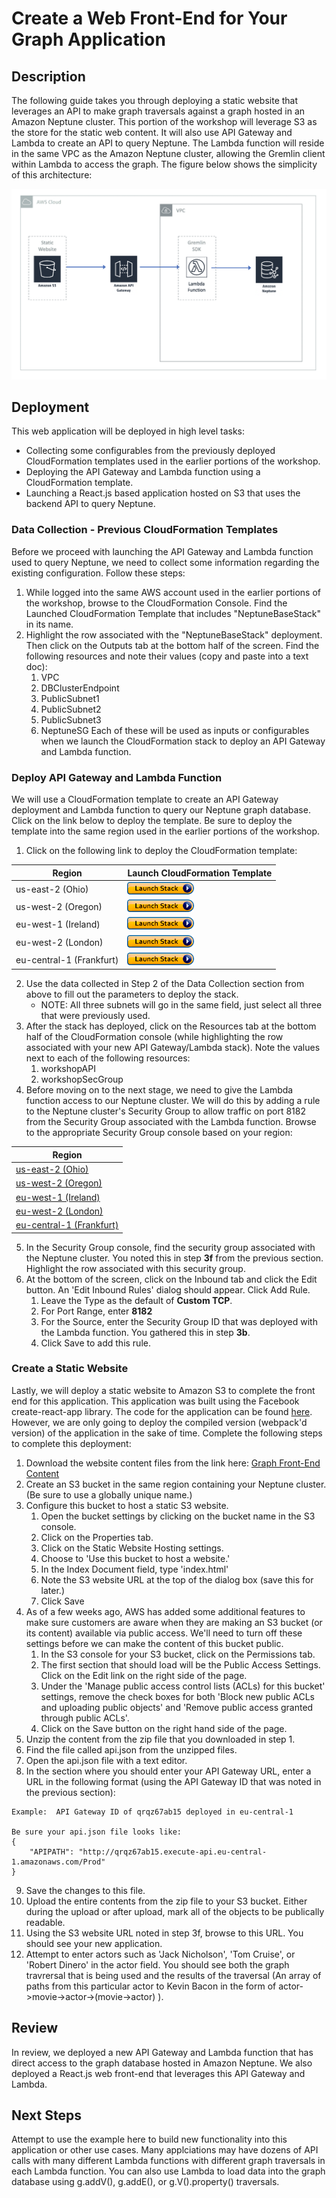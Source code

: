 
# Create a Web Front-End for Your Graph Application

## Description

The following guide takes you through deploying a static website that leverages an API to make graph traversals against a graph hosted in an Amazon Neptune cluster.  This portion of the workshop will leverage S3 as the store for the static web content.  It will also use API Gateway and Lambda to create an API to query Neptune.  The Lambda function will reside in the same VPC as the Amazon Neptune cluster, allowing the Gremlin client within Lambda to access the graph.  The figure below shows the simplicity of this architecture:

![Graph Web App](./images/graphwebapp.png)

## Deployment

This web application will be deployed in high level tasks:
- Collecting some configurables from the previously deployed CloudFormation templates used in the earlier portions of the workshop.
- Deploying the API Gateway and Lambda function using a CloudFormation template.
- Launching a React.js based application hosted on S3 that uses the backend API to query Neptune.

### Data Collection - Previous CloudFormation Templates

Before we proceed with launching the API Gateway and Lambda function used to query Neptune, we need to collect some information regarding the existing configuration.  Follow these steps:

1.  While logged into the same AWS account used in the earlier portions of the workshop, browse to the CloudFormation Console.  Find the Launched CloudFormation Template that includes "NeptuneBaseStack" in its name.
2. Highlight the row associated with the "NeptuneBaseStack" deployment.  Then click on the Outputs tab at the bottom half of the screen.  Find the following resources and note their values (copy and paste into a text doc):
    1.  VPC
    2.  DBClusterEndpoint
    3.  PublicSubnet1
    4.  PublicSubnet2
    5.  PublicSubnet3
    6.  NeptuneSG
Each of these will be used as inputs or configurables when we launch the CloudFormation stack to deploy an API Gateway and Lambda function.

### Deploy API Gateway and Lambda Function

We will use a CloudFormation template to create an API Gateway deployment and Lambda function to query our Neptune graph database.  Click on the link below to deploy the template.  Be sure to deploy the template into the same region used in the earlier portions of the workshop.

1. Click on the following link to deploy the CloudFormation template:

| Region | Launch CloudFormation Template |
|---|---|
| us-east-2 (Ohio) | [![CloudFormation](./images/cloudformation-launch-stack-button.png)](https://us-east-2.console.aws.amazon.com/cloudformation/home?region=us-east-2#/stacks/create/review?templateURL=https://s3-us-east-2.amazonaws.com/cloudwreck-neptunews-content-us-east-2/artifacts/neptunews-api-lambda.yaml) |
| us-west-2 (Oregon) | [![CloudFormation](./images/cloudformation-launch-stack-button.png)](https://us-west-2.console.aws.amazon.com/cloudformation/home?region=us-west-2#/stacks/create/review?templateURL=https://s3-us-west-2.amazonaws.com/cloudwreck-neptunews-content-us-west-2/artifacts/neptunews-api-lambda.yaml) |
| eu-west-1 (Ireland) | [![CloudFormation](./images/cloudformation-launch-stack-button.png)](https://eu-west-1.console.aws.amazon.com/cloudformation/home?region=eu-west-1#/stacks/create/review?templateURL=https://s3-eu-west-1.amazonaws.com/cloudwreck-neptunews-content-eu-west-1/artifacts/neptunews-api-lambda.yaml) |
| eu-west-2 (London) | [![CloudFormation](./images/cloudformation-launch-stack-button.png)](https://eu-west-2.console.aws.amazon.com/cloudformation/home?region=eu-west-2#/stacks/create/review?templateURL=https://s3.eu-west-2.amazonaws.com/cloudwreck-neptunews-content-eu-west-2/artifacts/neptunews-api-lambda.yaml) |
| eu-central-1 (Frankfurt) | [![CloudFormation](./images/cloudformation-launch-stack-button.png)](https://eu-central-1.console.aws.amazon.com/cloudformation/home?region=eu-central-1#/stacks/create/review?templateURL=https://s3.eu-central-1.amazonaws.com/cloudwreck-neptunews-content-eu-central-1/artifacts/neptunews-api-lambda.yaml) |


  
2. Use the data collected in Step 2 of the Data Collection section from above to fill out the parameters to deploy the stack.  
    -  NOTE:  All three subnets will go in the same field, just select all three that were previously used. 
3. After the stack has deployed, click on the Resources tab at the bottom half of the CloudFormation console (while highlighting the row associated with your new API Gateway/Lambda stack).  Note the values next to each of the following resources:
    1. workshopAPI
    2. workshopSecGroup
4. Before moving on to the next stage, we need to give the Lambda function access to our Neptune cluster.  We will do this by adding a rule to the Neptune cluster's Security Group to allow traffic on port 8182 from the Security Group associated with the Lambda function.  Browse to the appropriate Security Group console based on your region:

| Region |
| --- |
| [us-east-2 (Ohio)](https://us-east-2.console.aws.amazon.com/ec2/v2/home?region=us-east-2#SecurityGroups:sort=groupId) |
| [us-west-2 (Oregon)](https://us-west-2.console.aws.amazon.com/ec2/v2/home?region=us-west-2#SecurityGroups:sort=groupId) |
| [eu-west-1 (Ireland)](https://eu-west-1.console.aws.amazon.com/ec2/v2/home?region=eu-west-1#SecurityGroups:sort=groupId) |
| [eu-west-2 (London)](https://eu-west-2.console.aws.amazon.com/ec2/v2/home?region=eu-west-2#SecurityGroups:sort=groupId) |
| [eu-central-1 (Frankfurt)](https://eu-west-2.console.aws.amazon.com/ec2/v2/home?region=eu-west-2#SecurityGroups:sort=groupId) |

5. In the Security Group console, find the security group associated with the Neptune cluster.  You noted this in step **3f** from the previous section.  Highlight the row associated with this security group.
6. At the bottom of the screen, click on the Inbound tab and click the Edit button.  An 'Edit Inbound Rules' dialog should appear.  Click Add Rule.  
    1. Leave the Type as the default of **Custom TCP**.  
    2. For Port Range, enter **8182**
    3. For the Source, enter the Security Group ID that was deployed with the Lambda function.  You gathered this in step **3b**.
    4. Click Save to add this rule.

### Create a Static Website

Lastly, we will deploy a static website to Amazon S3 to complete the front end for this application.  This application was built using the Facebook create-react-app library.  The code for the application can be found [here](https://github.com/triggan/neptune-workshop-ui/tree/master/website).  However, we are only going to deploy the compiled version (webpack'd version) of the application in the sake of time.  Complete the following steps to complete this deployment:

1. Download the website content files from the link here: [Graph Front-End Content](https://github.com/triggan/neptune-workshop-ui/blob/master/website.zip)
2. Create an S3 bucket in the same region containing your Neptune cluster.  (Be sure to use a globally unique name.)
3. Configure this bucket to host a static S3 website.
    1. Open the bucket settings by clicking on the bucket name in the S3 console.
    2. Click on the Properties tab.
    3. Click on the Static Website Hosting settings.
    4. Choose to 'Use this bucket to host a website.'
    5. In the Index Document field, type 'index.html'
    6. Note the S3 website URL at the top of the dialog box (save this for later.)
    7. Click Save
4. As of a few weeks ago, AWS has added some additional features to make sure customers are aware when they are making an S3 bucket (or its content) available via public access.  We'll need to turn off these settings before we can make the content of this bucket public.
    1. In the S3 console for your S3 bucket, click on the Permissions tab.  
    2. The first section that should load will be the Public Access Settings.  Click on the Edit link on the right side of the page.  
    3. Under the 'Manage public access control lists (ACLs) for this bucket' settings, remove the check boxes for both 'Block new public ACLs and uploading public objects' and 'Remove public access granted through public ACLs'.
    4. Click on the Save button on the right hand side of the page.
5. Unzip the content from the zip file that you downloaded in step 1.  
6. Find the file called api.json from the unzipped files.
7. Open the api.json file with a text editor.
8. In the section where you should enter your API Gateway URL, enter a URL in the following format (using the API Gateway ID that was noted in the previous section):
```
Example:  API Gateway ID of qrqz67ab15 deployed in eu-central-1

Be sure your api.json file looks like:
{
    "APIPATH": "http://qrqz67ab15.execute-api.eu-central-1.amazonaws.com/Prod"
}
```
9. Save the changes to this file.
10. Upload the entire contents from the zip file to your S3 bucket.  Either during the upload or after upload, mark all of the objects to be publically readable.
11. Using the S3 website URL noted in step 3f, browse to this URL.  You should see your new application.
12. Attempt to enter actors such as 'Jack Nicholson', 'Tom Cruise', or 'Robert Dinero' in the actor field.  You should see both the graph travrersal that is being used and the results of the traversal (An array of paths from this particular actor to Kevin Bacon in the form of actor->movie->actor->(movie->actor) ).

## Review

In review, we deployed a new API Gateway and Lambda function that has direct access to the graph database hosted in Amazon Neptune.  We also deployed a React.js web front-end that leverages this API Gateway and Lambda.

## Next Steps

Attempt to use the example here to build new functionality into this application or other use cases.  Many applciations may have dozens of API calls with many different Lambda functions with different graph traversals in each Lambda function.  You can also use Lambda to load data into the graph database using g.addV(), g.addE(), or g.V().property() traversals.

